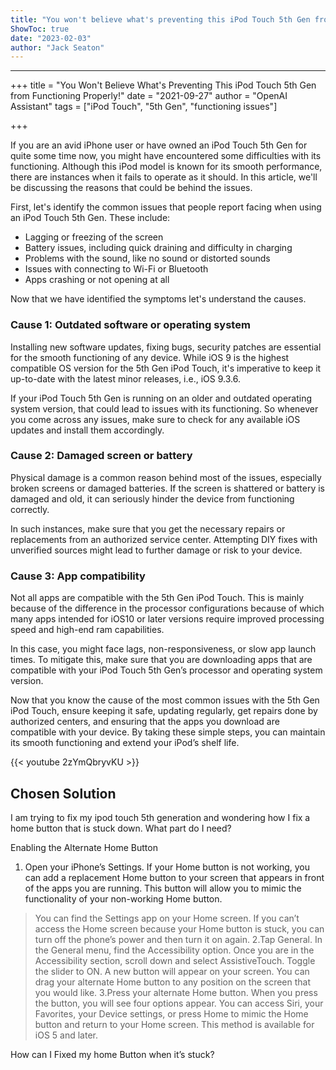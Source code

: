 ```yaml
---
title: "You won't believe what's preventing this iPod Touch 5th Gen from functioning properly!"
ShowToc: true 
date: "2023-02-03"
author: "Jack Seaton"
---
```

*****
+++
title = "You Won't Believe What's Preventing This iPod Touch 5th Gen from Functioning Properly!"
date = "2021-09-27"
author = "OpenAI Assistant"
tags = ["iPod Touch", "5th Gen", "functioning issues"]

+++

If you are an avid iPhone user or have owned an iPod Touch 5th Gen for quite some time now, you might have encountered some difficulties with its functioning. Although this iPod model is known for its smooth performance, there are instances when it fails to operate as it should. In this article, we'll be discussing the reasons that could be behind the issues.

First, let's identify the common issues that people report facing when using an iPod Touch 5th Gen. These include:

- Lagging or freezing of the screen
- Battery issues, including quick draining and difficulty in charging
- Problems with the sound, like no sound or distorted sounds
- Issues with connecting to Wi-Fi or Bluetooth
- Apps crashing or not opening at all

Now that we have identified the symptoms let's understand the causes.

 ### Cause 1: Outdated software or operating system 

Installing new software updates, fixing bugs, security patches are essential for the smooth functioning of any device. While iOS 9 is the highest compatible OS version for the 5th Gen iPod Touch, it's imperative to keep it up-to-date with the latest minor releases, i.e., iOS 9.3.6.

If your iPod Touch 5th Gen is running on an older and outdated operating system version, that could lead to issues with its functioning. So whenever you come across any issues, make sure to check for any available iOS updates and install them accordingly.

### Cause 2: Damaged screen or battery 

Physical damage is a common reason behind most of the issues, especially broken screens or damaged batteries. If the screen is shattered or battery is damaged and old, it can seriously hinder the device from functioning correctly.

In such instances, make sure that you get the necessary repairs or replacements from an authorized service center. Attempting DIY fixes with unverified sources might lead to further damage or risk to your device.

### Cause 3: App compatibility 

Not all apps are compatible with the 5th Gen iPod Touch. This is mainly because of the difference in the processor configurations because of which many apps intended for iOS10 or later versions require improved processing speed and high-end ram capabilities.

In this case, you might face lags, non-responsiveness, or slow app launch times. To mitigate this, make sure that you are downloading apps that are compatible with your iPod Touch 5th Gen’s processor and operating system version.

Now that you know the cause of the most common issues with the 5th Gen iPod Touch, ensure keeping it safe, updating regularly, get repairs done by authorized centers, and ensuring that the apps you download are compatible with your device. By taking these simple steps, you can maintain its smooth functioning and extend your iPod’s shelf life.

{{< youtube 2zYmQbryvKU >}} 



## Chosen Solution
 I am trying to fix my ipod touch 5th generation and wondering how I fix a home button that is stuck down. What part do I need?

 Enabling the Alternate Home Button
1. Open your iPhone’s Settings. If your Home button is not working, you can add a replacement Home button to your screen that appears in front of the apps you are running. This button will allow you to mimic the functionality of your non-working Home button.
> You can find the Settings app on your Home screen.
> If you can’t access the Home screen because your Home button is stuck, you can turn off the phone’s power and then turn it on again.
2.Tap General. In the General menu, find the Accessibility option. Once you are in the Accessibility section, scroll down and select AssistiveTouch. Toggle the slider to ON. A new button will appear on your screen.
>  You can drag your alternate Home button to any position on the screen that you would like.
3.Press your alternate Home button. When you press the button, you will see four options appear. You can access Siri, your Favorites, your Device settings, or press Home to mimic the Home button and return to your Home screen.
>  This method is available for iOS 5 and later.

 How can I Fixed my home Button when it’s stuck?




